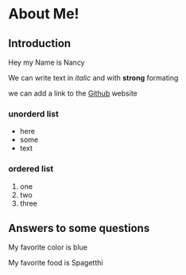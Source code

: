# About Me!

## Introduction

Hey my Name is Nancy

We can write text in *italic* and with **strong** formating

we can add a link to the [Github](https://github.com) website

### unorderd list

- here
- some
- text

### ordered list

1. one
2. two
3. three

## Answers to some questions

My favorite color is blue

My favorite food is Spagetthi

